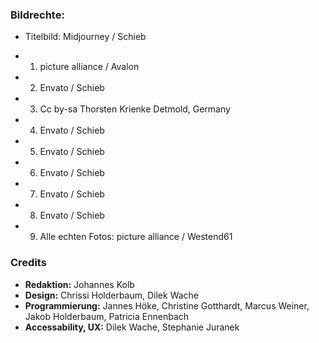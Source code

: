 ### Bildrechte:

- Titelbild: Midjourney / Schieb

- 1. picture alliance / Avalon

- 2. Envato / Schieb

- 3. Cc by-sa Thorsten Krienke Detmold, Germany

- 4. Envato / Schieb

- 5. Envato / Schieb

- 6. Envato / Schieb

- 7. Envato / Schieb

- 8. Envato / Schieb

- 9. Alle echten Fotos: picture alliance / Westend61

### Credits

- **Redaktion:** Johannes Kolb
- **Design:** Chrissi Holderbaum, Dilek Wache
- **Programmierung:** Jannes Höke, Christine Gotthardt, Marcus Weiner, Jakob Holderbaum, Patricia Ennenbach
- **Accessability, UX:** Dilek Wache, Stephanie Juranek
